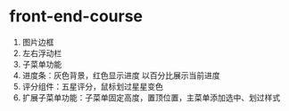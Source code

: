 front-end-course
================

1. 图片边框
2. 左右浮动栏
3. 子菜单功能
4. 进度条：灰色背景，红色显示进度 以百分比展示当前进度
5. 评分组件：五星评分，鼠标划过星星变色
6. 扩展子菜单功能：子菜单固定高度，置顶位置，主菜单添加选中、划过样式
